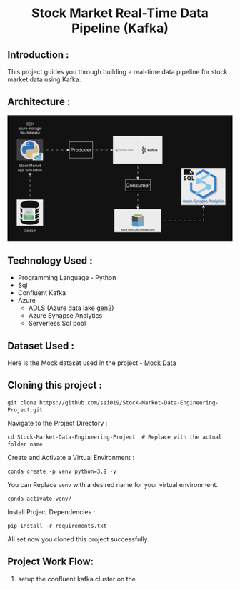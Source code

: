 <h1 align="center">Stock Market Real-Time Data Pipeline (Kafka)</h1>

## Introduction :<br>
This project guides you through building a real-time data pipeline for stock market data using Kafka.

## Architecture :<br>
<img align="center" alt="" src="https://github.com/sai019/Stock-Market-Data-Engineering-Project/blob/main/Images/Project%20Architecture.gif" />

## Technology Used :<br>
  - Programming Language - Python
  - Sql
  - Confluent Kafka
  - Azure
    -  ADLS (Azure data lake gen2)
    -  Azure Synapse Analytics
    - Serverless Sql pool
  
## Dataset Used :<br>
Here is the Mock dataset used in the project - [Mock Data](https://github.com/sai019/Stock-Market-Data-Engineering-Project/blob/main/Data/indexProcessed.csv)

## Cloning this project :<br> 
```
git clone https://github.com/sai019/Stock-Market-Data-Engineering-Project.git
```
Navigate to the Project Directory :

```
cd Stock-Market-Data-Engineering-Project  # Replace with the actual folder name
```
Create and Activate a Virtual Environment :
```
conda create -p venv python=3.9 -y
```
You can Replace ```venv``` with a desired name for your virtual environment.
```
conda activate venv/
```
Install Project Dependencies :
```
pip install -r requirements.txt
```
All set now you cloned this project successfully.

## Project Work Flow:<br>
1. setup the confluent kafka cluster on the 




